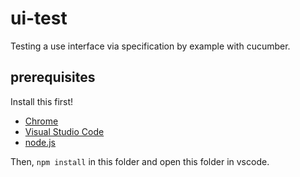 # ui-test
Testing a use interface via specification by example with cucumber.

## prerequisites
Install this first!

 - [Chrome](https://www.google.com/chrome/)
 - [Visual Studio Code](https://code.visualstudio.com/)
 - [node.js](https://nodejs.org/)
 
Then, `npm install` in this folder and open this folder in vscode.


